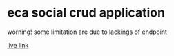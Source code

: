 # eca social crud application

worning! some limitation are due to lackings of endpoint

[live link](https://eca-social.netlify.app)
